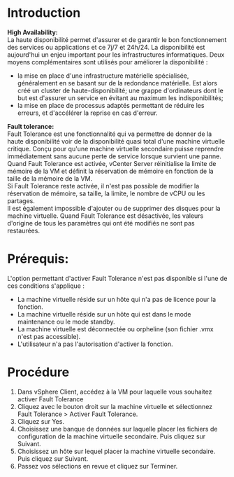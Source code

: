 # Introduction   


**High Availability:**   
La haute disponibilité permet d'assurer et de garantir le bon fonctionnement des services ou applications et ce 7j/7 et 24h/24.
La disponibilité est aujourd'hui un enjeu important pour les infrastructures informatiques. 
Deux moyens complémentaires sont utilisés pour améliorer la disponibilité :   
- la mise en place d'une infrastructure matérielle spécialisée, généralement en se basant sur de la redondance matérielle. 
Est alors créé un cluster de haute-disponibilité; une grappe d'ordinateurs dont le but est d'assurer un service en évitant au maximum les indisponibilités;
- la mise en place de processus adaptés permettant de réduire les erreurs, et d'accélérer la reprise en cas d'erreur. 


**Fault tolerance:**   
Fault Tolerance est une fonctionnalité qui va permettre de donner de la haute disponibilité voir de la disponibilité quasi total d'une machine virtuelle critique. Conçu pour qu'une machine virtuelle secondaire puisse reprendre immédiatement sans aucune perte de service lorsque survient une panne.      
Quand Fault Tolerance est activée, vCenter Server réinitialise la limite de mémoire de la VM et définit la réservation de mémoire en fonction de la taille de la mémoire de la VM.   
Si Fault Tolerance reste activée, il n'est pas possible de modifier la réservation de mémoire, sa taille, la limite, le nombre de vCPU ou les partages.   
Il est également impossible d'ajouter ou de supprimer des disques pour la machine virtuelle. Quand Fault Tolerance est désactivée, les valeurs d'origine de tous les paramètres qui ont été modifiés ne sont pas restaurées.   

# Prérequis:
L'option permettant d'activer Fault Tolerance n'est pas disponible si l'une de ces conditions s'applique :   
- La machine virtuelle réside sur un hôte qui n'a pas de licence pour la fonction.   
- La machine virtuelle réside sur un hôte qui est dans le mode maintenance ou le mode standby.   
- La machine virtuelle est déconnectée ou orpheline (son fichier .vmx n'est pas accessible).   
- L'utilisateur n'a pas l'autorisation d'activer la fonction.


# Procédure   

1. Dans vSphere Client, accédez à la VM pour laquelle vous souhaitez activer Fault Tolerance   
2. Cliquez avec le bouton droit sur la machine virtuelle et sélectionnez Fault Tolerance > Activer Fault Tolerance.
3. Cliquez sur Yes.   
4. Choisissez une banque de données sur laquelle placer les fichiers de configuration de la machine virtuelle secondaire. Puis cliquez sur Suivant.   
5. Choisissez un hôte sur lequel placer la machine virtuelle secondaire. Puis cliquez sur Suivant.   
6. Passez vos sélections en revue et cliquez sur Terminer.   
